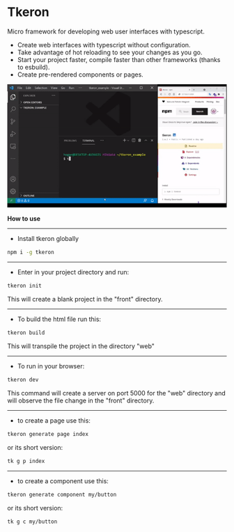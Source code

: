 # Tkeron

Micro framework for developing web user interfaces with typescript.

- Create web interfaces with typescript without configuration.
- Take advantage of hot reloading to see your changes as you go.
- Start your project faster, compile faster than other frameworks (thanks to esbuild).
- Create pre-rendered components or pages.


![tkeron example](./assets/tkexample.gif)

**How to use**


---
- Install tkeron globally

```bash
npm i -g tkeron
```

---
- Enter in your project directory and run:

```bash
tkeron init
```

This will create a blank project in the "front" directory.

---
- To build the html file run this:

```bash
tkeron build
```

This will transpile the project in the directory "web"

---
- To run in your browser:

```bash
tkeron dev
```

This command will create a server on port 5000 for the "web" directory and will observe the file change in the "front" directory.

---
- to create a page use this:

```bash
tkeron generate page index
```

or its short version: 

```bash
tk g p index
```

---
- to create a component use this:

```bash
tkeron generate component my/button
```

or its short version: 

```bash
tk g c my/button
```


